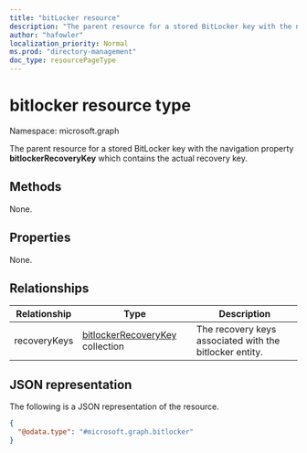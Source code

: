 ```yaml
---
title: "bitLocker resource"
description: "The parent resource for a stored BitLocker key with the navigation property bitlockerRecoveryKey which contains the actual recovery key."
author: "hafowler"
localization_priority: Normal
ms.prod: "directory-management"
doc_type: resourcePageType
---
```


# bitlocker resource type

Namespace: microsoft.graph

The parent resource for a stored BitLocker key with the navigation property **bitlockerRecoveryKey** which contains the actual recovery key.

## Methods
None.

## Properties
None.

## Relationships
| Relationship | Type | Description |
|--|--|--|
| recoveryKeys | [bitlockerRecoveryKey](../resources/bitlockerrecoverykey.md) collection | The recovery keys associated with the bitlocker entity. |

## JSON representation
The following is a JSON representation of the resource.
<!-- {
  "blockType": "resource",
  "@odata.type": "microsoft.graph.bitlocker",
  "baseType": "microsoft.graph.entity",
  "openType": false
}
-->
``` json
{
  "@odata.type": "#microsoft.graph.bitlocker"
}
```

